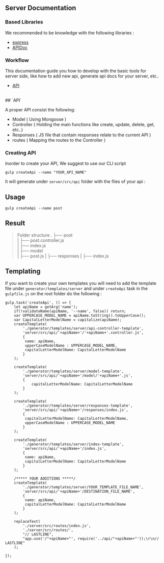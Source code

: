 ## Server Documentation
### Based Libraries
We recommended to be knowledge with the following libraries :
* <a href="https://github.com/expressjs/express" target="_blank">express</a>
* <a href="https://github.com/apidoc/apidoc" target="_blank">APIDoc</a>



### Workflow

This documentation guide you how to develop with the basic tools for server side, like how to add new api, generate api docs for your server, etc..
* [API](#api)

<br/>
## <a name="api"></a>`API`

A proper API consist the following:

- Model ( Using Mongoose )
- Controller ( Holding the main functions like create, update, delete, get, etc..)
- Responses ( JS file that contain responses relate to the current API )
- routes ( Mapping the routes to the Controller )

### Creating API 

Inorder to create your API, We suggest to use our CLI script<br/>

``` gulp createApi --name "YOUR_API_NAME" ```

It will generate under ```server/src/api``` folder with the files of your api :

## Usage 

``` gulp createApi --name post ```

## Result 

> Folder structure
    .
    ├── post         
    |     ├── post.controller.js                    
    |     ├── index.js   
    |     ├── model   
    |           ├── post.js 
    |     ├── responses
    |           ├── index.js   

## Templating 

If you want to create your own templates you will need to add the template file under `generator/templates/server`
and under `createApi` task in the `gulpfile.js` on the root folder do the following :

```
gulp.task('createApi', () => {
    let apiName = getArg('name');
    if(!validateName(apiName, '--name', false)) return;
    var UPPERCASE_MODEL_NAME = apiName.toString().toUpperCase();
    var CapitalLetterModelName = capitalize(apiName);
    createTemplate(
        './generator/templates/server/api-controller-template',
        'server/src/api/'+apiName+'/'+apiName+'.controller.js',
        {
         name: apiName,
         upperCaseModelName : UPPERCASE_MODEL_NAME,
         capitalLetterModelName: CapitalLetterModelName
        }
    );
    
    createTemplate(
        './generator/templates/server/model-template',
        'server/src/api/'+apiName+'/model/'+apiName+'.js',
        {
            capitalLetterModelName: CapitalLetterModelName
        }
    );
    
    createTemplate(
        './generator/templates/server/responses-template',
        'server/src/api/'+apiName+'/responses/index.js',
        {
         capitalLetterModelName: CapitalLetterModelName,
         upperCaseModelName : UPPERCASE_MODEL_NAME
        }
    );
    
    createTemplate(
        './generator/templates/server/index-template',
        'server/src/api/'+apiName+'/index.js',
        {
         name: apiName,
         capitalLetterModelName: CapitalLetterModelName
        }
    );
    
    /***** YOUR ADDITIONS *****/
    createTemplate(
        './generator/templates/server/YOUR_TEMPLATE_FILE_NAME',
        'server/src/api/'+apiName+'/DESTINATION_FILE_NAME',
        {
         name: apiName,
         capitalLetterModelName: CapitalLetterModelName
        }
    );
    
    replaceText(
        './server/src/routes/index.js',
        './server/src/routes/',
        "// LASTLINE",
        "app.use('/"+apiName+"', require('../api/"+apiName+"'));\r\n// LASTLINE"
    );
    
});
```
